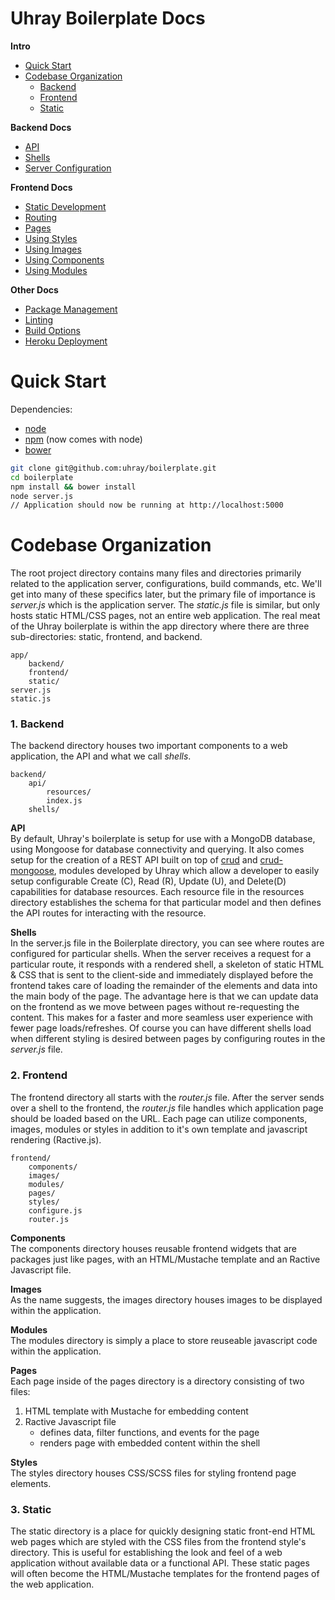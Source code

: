 # Uhray Boilerplate Docs

**Intro**
* [Quick Start](#quick-start)
* [Codebase Organization](#codebase-organization)
	* [Backend](#1-backend)
   	* [Frontend](#2-frontend)
   	* [Static](#3-static)

**Backend Docs**
* [API](#api)
* [Shells](#shells)
* [Server Configuration](#server-configuration)

**Frontend Docs**
* [Static Development](#static-development)
* [Routing](#routing)
* [Pages](#pages)
* [Using Styles](#using-styles)
* [Using Images](#using-images)
* [Using Components](#using-components)
* [Using Modules](#using-modules)

**Other Docs**
* [Package Management](#package-management)
* [Linting](#linting)
* [Build Options](#build-options)
* [Heroku Deployment](#heroku-deployment)


# Quick Start

Dependencies:
* [node](http://nodejs.org/)
* [npm](https://www.npmjs.org/) (now comes with node)
* [bower](http://bower.io/)

```bash
git clone git@github.com:uhray/boilerplate.git
cd boilerplate
npm install && bower install
node server.js
// Application should now be running at http://localhost:5000
```

# Codebase Organization

The root project directory contains many files and directories primarily related to the application server, configurations, build commands, etc. We'll get into many of these specifics later, but the primary file of importance is *server.js* which is the application server. The *static.js* file is similar, but only hosts static HTML/CSS pages, not an entire web application. The real meat of the Uhray boilerplate is within the app directory where there are three sub-directories: static, frontend, and backend. 

```
app/
	backend/
	frontend/
	static/
server.js
static.js
```

### 1. Backend

The backend directory houses two important components to a web application, the API and what we call *shells*.

```
backend/
	api/
		resources/
		index.js
	shells/
```

**API**<br>
By default, Uhray's boilerplate is setup for use with a MongoDB database, using Mongoose for database connectivity and querying. It also comes setup for the creation of a REST API built on top of [crud](https://github.com/uhray/crud) and [crud-mongoose](https://github.com/uhray/crud-mongoose), modules developed by Uhray which allow a developer to easily setup configurable Create (C), Read (R), Update (U), and Delete(D) capabilities for database resources. Each resource file in the resources directory establishes the schema for that particular model and then defines the API routes for interacting with the resource.

**Shells**<br>
In the server.js file in the Boilerplate directory, you can see where routes are configured for particular shells. When the server receives a request for a particular route, it responds with a rendered shell, a skeleton of static HTML & CSS that is sent to the client-side and immediately displayed before the frontend takes care of loading the remainder of the elements and data into the main body of the page. The advantage here is that we can update data on the frontend as we move between pages without re-requesting the content. This makes for a faster and more seamless user experience with fewer page loads/refreshes. Of course you can have different shells load when different styling is desired between pages by configuring routes in the *server.js* file. 

### 2. Frontend

The frontend directory all starts with the *router.js* file. After the server sends over a shell to the frontend, the *router.js* file handles which application page should be loaded based on the URL. Each page can utilize components, images, modules or styles in addition to it's own template and javascript rendering (Ractive.js).

```
frontend/
	components/
	images/
	modules/
	pages/
	styles/
	configure.js
	router.js
```

**Components**<br>
The components directory houses reusable frontend widgets that are packages just like pages, with an HTML/Mustache template and an Ractive Javascript file.

**Images**<br>
As the name suggests, the images directory houses images to be displayed within the application.

**Modules**<br>
The modules directory is simply a place to store reuseable javascript code within the application.

**Pages**<br>
Each page inside of the pages directory is a directory consisting of two files:

 1. HTML template with Mustache for embedding content
 2. Ractive Javascript file
	 - defines data, filter functions, and events for the page
	 - renders page with embedded content within the shell

**Styles**<br>
The styles directory houses CSS/SCSS files for styling frontend page elements. 

### 3. Static
The static directory is a place for quickly designing static front-end HTML web pages which are styled with the CSS files from the frontend style's directory. This is useful for establishing the look and feel of a web application without available data or a functional API. These static pages will often become the HTML/Mustache templates for the frontend pages of the web application.







